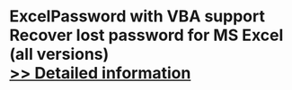 # ExcelPassword with VBA support<br />Recover lost password for MS Excel (all versions)<br />[>> Detailed information](https://secure.shareit.com/shareit/product.html?productid=153900&affiliateid=200057808)